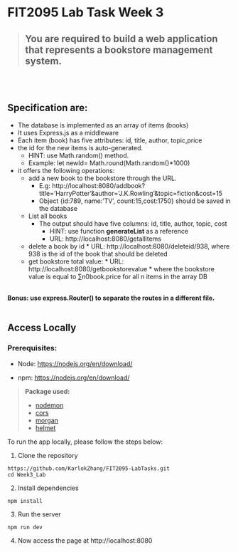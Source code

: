# FIT2095 Lab Task Week 3

> ## You are required to build a web application that represents a bookstore management system.
<br><br/>

## Specification are:

*  The database is implemented as an array of items (books)
*  It uses Express.js as a middleware
*  Each item (book) has five attributes: id, title, author, topic,price
*  the id for the new items is auto-generated.
    * HINT: use Math.random() method.
    * Example: let newId= Math.round(Math.random()*1000)
* it offers the following operations:
    * add a new book to the bookstore through the URL.
        * E.g: http://localhost:8080/addbook?title=’HarryPotter’&author=’J.K.Rowling’&topic=fiction&cost=15
        * Object {id:789, name:’TV’, count:15,cost:1750} should be saved in the database
    * List all books
        * The output should have five columns: id, title, author, topic, cost
            * HINT: use function **generateList** as a reference
            * URL: http://localhost:8080/getallitems
    * delete a book by id
            * URL: http://localhost:8080/deleteid/938, where 938 is the id of the book that should be deleted
    * get bookstore total value:
            * URL: http://localhost:8080/getbookstorevalue
            * where the bookstore value is equal to ∑n0book.price for all n items in the array DB
<br></br>

**Bonus:  use express.Router() to separate the routes in a different file.**
<br></br>

## Access Locally

### Prerequisites:

- Node: https://nodejs.org/en/download/

- npm: https://nodejs.org/en/download/

> **Package used:**
>
> - [nodemon](https://www.npmjs.com/package/nodemon)
> - [cors](https://www.npmjs.com/package/cors)
> - [morgan](https://www.npmjs.com/package/morgan)
> - [helmet](https://www.npmjs.com/package/helmet)
>


To run the app locally, please follow the steps below:

1. Clone the repository
```
https://github.com/KarlokZhang/FIT2095-LabTasks.git
cd Week3_Lab
```
2. Install dependencies
```
npm install
```
3. Run the server
```
npm run dev
```
4. Now access the page at http://localhost:8080




